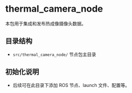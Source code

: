 # thermal_camera_node

本包用于集成和发布热成像摄像头数据。

## 目录结构
- `src/thermal_camera_node/`  节点包主目录

## 初始化说明
- 后续可在此目录下添加 ROS 节点、launch 文件、配置等。
